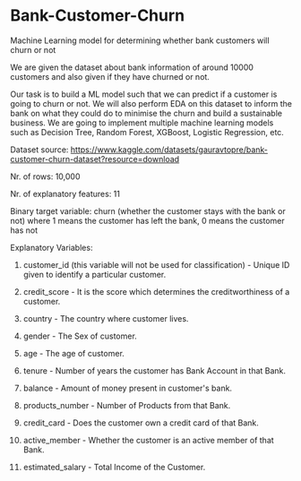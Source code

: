 # Bank-Customer-Churn
Machine Learning model for determining whether bank customers will churn or not

We are given the dataset about bank information of around 10000 customers and also given if they have churned or not.

Our task is to build a ML model such that we can predict if a customer is going to churn or not. We will also perform EDA on this dataset to inform the bank on what they could do to minimise the churn and build a sustainable business. We are going to implement multiple machine learning models such as Decision Tree, Random Forest, XGBoost, Logistic Regression, etc.

Dataset source: https://www.kaggle.com/datasets/gauravtopre/bank-customer-churn-dataset?resource=download

Nr. of rows: 10,000

Nr. of explanatory features: 11

Binary target variable: churn (whether the customer stays with the bank or not) where 1 means the customer has left the bank, 0 means the customer has not

Explanatory Variables:

1) customer_id (this variable will not be used for classification) - Unique ID given to identify a particular customer.

2) credit_score - It is the score which determines the creditworthiness of a customer.

3) country - The country where customer lives.

4) gender - The Sex of customer.

5) age - The age of customer.

6) tenure - Number of years the customer has Bank Account in that Bank.

7) balance - Amount of money present in customer's bank.

8) products_number - Number of Products from that Bank.

9) credit_card - Does the customer own a credit card of that Bank.

10) active_member - Whether the customer is an active member of that Bank.

11) estimated_salary - Total Income of the Customer.
